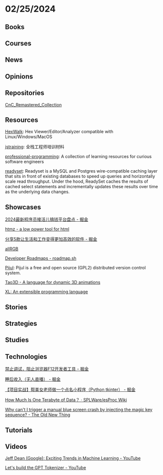 # 02/25/2024

## Books

## Courses

## News

## Opinions

## Repositories
[CnC_Remastered_Collection](https://github.com/electronicarts/CnC_Remastered_Collection)

## Resources
[HexWalk](https://github.com/gcarmix/HexWalk): Hex Viewer/Editor/Analyzer compatible with Linux/Windows/MacOS

[jstraining](https://github.com/ruanyf/jstraining): 全栈工程师培训材料

[professional-programming](https://github.com/charlax/professional-programming): A collection of learning resources for curious software engineers

[readyset](https://github.com/readysettech/readyset): Readyset is a MySQL and Postgres wire-compatible caching layer that sits in front of existing databases to speed up queries and horizontally scale read throughput. Under the hood, ReadySet caches the results of cached select statements and incrementally updates these results over time as the underlying data changes.

## Showcases
[2024最新程序员接活儿搞钱平台盘点 - 掘金](https://juejin.cn/post/7336831338118955023)

[htmz - a low power tool for html](https://leanrada.com/htmz/)

[分享5款让生活和工作变得更加高效的软件 - 掘金](https://juejin.cn/post/7226993529964232763)

[allRGB](https://allrgb.com/)

[Developer Roadmaps - roadmap.sh](https://roadmap.sh/)

[Pijul](https://pijul.org/): Pijul is a free and open source (GPL2) distributed version control system.

[Tao3D - A language for dynamic 3D animations](https://tao3d.sourceforge.net/)

[XL: An extensible programming language](https://xlr.sourceforge.io/)

## Stories

## Strategies

## Studies

## Technologies
[禁止调试，阻止浏览器F12开发者工具 - 掘金](https://juejin.cn/post/7337188759055663119)

[睡后收入（无人直播） - 掘金](https://juejin.cn/post/7215842530838085692)

[【项目实战】帮美女老师做一个点名小程序（Python tkinter） - 掘金](https://juejin.cn/post/7331070745923141642)

[How Much Is One Terabyte of Data？ · SPLWare/esProc Wiki](https://github.com/SPLWare/esProc/wiki/How-Much-Is-One-Terabyte-of-Data%EF%BC%9F)

[Why can't I trigger a manual blue screen crash by injecting the magic key sequence? - The Old New Thing](https://devblogs.microsoft.com/oldnewthing/20240219-00/?p=109424)

## Tutorials

## Videos
[Jeff Dean (Google): Exciting Trends in Machine Learning - YouTube](https://www.youtube.com/watch?v=oSCRZkSQ1CE)

[Let's build the GPT Tokenizer - YouTube](https://www.youtube.com/watch?v=zduSFxRajkE)
